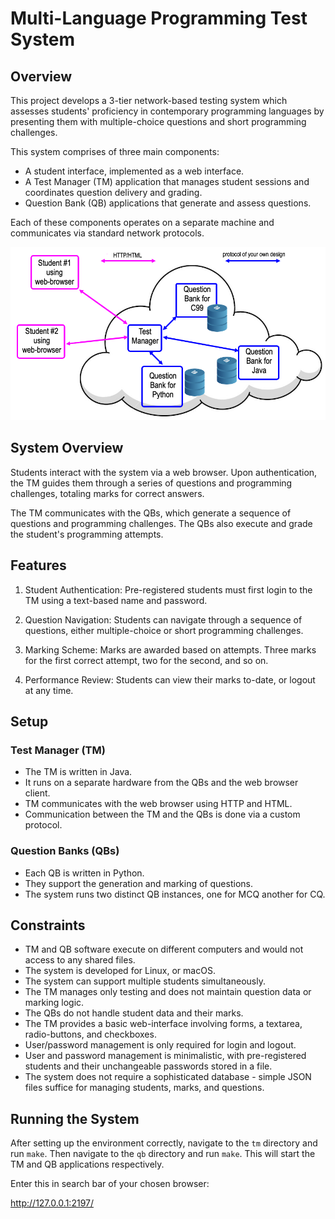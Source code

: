 # Multi-Language Programming Test System

## Overview

This project develops a 3-tier network-based testing system which assesses students' proficiency in contemporary programming languages by presenting them with multiple-choice questions and short programming challenges.

This system comprises of three main components:

- A student interface, implemented as a web interface.
- A Test Manager (TM) application that manages student sessions and coordinates question delivery and grading.
- Question Bank (QB) applications that generate and assess questions.

Each of these components operates on a separate machine and communicates via standard network protocols.

![proj2023](proj2023.png)

## System Overview

Students interact with the system via a web browser. Upon authentication, the TM guides them through a series of questions and programming challenges, totaling marks for correct answers.

The TM communicates with the QBs, which generate a sequence of questions and programming challenges. The QBs also execute and grade the student's programming attempts.

## Features

1. Student Authentication: Pre-registered students must first login to the TM using a text-based name and password.

2. Question Navigation: Students can navigate through a sequence of questions, either multiple-choice or short programming challenges.

3. Marking Scheme: Marks are awarded based on attempts. Three marks for the first correct attempt, two for the second, and so on.

4. Performance Review: Students can view their marks to-date, or logout at any time.

## Setup

### Test Manager (TM)

- The TM is written in Java.
- It runs on a separate hardware from the QBs and the web browser client. 
- TM communicates with the web browser using HTTP and HTML. 
- Communication between the TM and the QBs is done via a custom protocol.

### Question Banks (QBs)

- Each QB is written in Python.
- They support the generation and marking of questions.
- The system runs two distinct QB instances, one for MCQ another for CQ.

## Constraints

- TM and QB software execute on different computers and would not access to any shared files.
- The system is developed for Linux, or macOS.
- The system can support multiple students simultaneously.
- The TM manages only testing and does not maintain question data or marking logic.
- The QBs do not handle student data and their marks.
- The TM provides a basic web-interface involving forms, a textarea, radio-buttons, and checkboxes.
- User/password management is only required for login and logout.
- User and password management is minimalistic, with pre-registered students and their unchangeable passwords stored in a file.
- The system does not require a sophisticated database - simple JSON files suffice for managing students, marks, and questions.

## Running the System

After setting up the environment correctly, navigate to the `tm` directory and run `make`. Then navigate to the `qb` directory and run `make`. This will start the TM and QB applications respectively.

Enter this in search bar of your chosen browser:

<http://127.0.0.1:2197/>